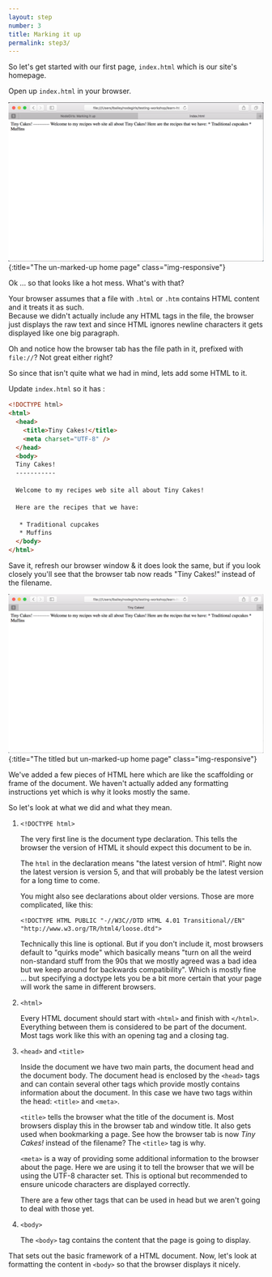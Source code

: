 ```yaml
---
layout: step
number: 3
title: Marking it up
permalink: step3/
---
```


So let's get started with our first page, `index.html` which is our site's homepage.

Open up `index.html` in your browser.

![The un-marked-up home page](../assets/browser-unformatted.png){:title="The un-marked-up home page" class="img-responsive"}

Ok ... so that looks like a hot mess. What's with that?

Your browser assumes that a file with `.html` or `.htm` contains HTML content and it treats it as such.  
Because we didn't actually include any HTML tags in the file, the browser just displays the raw text and since HTML ignores newline characters it gets displayed like one big paragraph.

Oh and notice how the browser tab has the file path in it, prefixed with `file://`?  Not great either right?

So since that isn't quite what we had in mind, lets add some HTML to it.


Update `index.html` so it has :

```html
<!DOCTYPE html>
<html>
  <head>
    <title>Tiny Cakes!</title>
    <meta charset="UTF-8" />
  </head>
  <body>
  Tiny Cakes!
  -----------

  Welcome to my recipes web site all about Tiny Cakes!

  Here are the recipes that we have:

   * Traditional cupcakes
   * Muffins
  </body>
</html>
```

Save it, refresh our browser window & it does look the same, but if you look closely you'll see that the browser tab now reads "Tiny Cakes!" instead of the filename.

![The titled but un-marked-up home page](../assets/browser-unformatted-title.png){:title="The titled but un-marked-up home page" class="img-responsive"}

We've added a few pieces of HTML here which are like the scaffolding or frame of the document.  We haven't actually added any formatting instructions yet which is why it looks mostly the same.

So let's look at what we did and what they mean.

1. `<!DOCTYPE html>`

    The very first line is the document type declaration.  This tells the browser the version of HTML it should expect this document to be in.

    The `html` in the declaration means "the latest version of html". Right now the latest version is version 5, and that will probably be the latest version for a long time to come.

    You might also see declarations about older versions. Those are more complicated, like this:

    ```
    <!DOCTYPE HTML PUBLIC "-//W3C//DTD HTML 4.01 Transitional//EN" "http://www.w3.org/TR/html4/loose.dtd">
    ```

    Technically this line is optional.  But if you don't include it, most browsers default to "quirks mode" which basically means "turn on all the weird non-standard stuff from the 90s that we mostly agreed was a bad idea but we keep around for backwards compatibility". Which is mostly fine ... but specifying a doctype lets you be a bit more certain that your page will work the same in different browsers.

2. `<html>`

    Every HTML document should start with `<html>` and finish with `</html>`.  Everything between them is considered to be part of the document.  Most tags work like this with an opening tag and a closing tag.

3. `<head>` and `<title>`

    Inside the document we have two main parts, the document head and the document body.  The document head is enclosed by the `<head>` tags and can contain several other tags which provide mostly contains information about the document.  In this case we have two tags within the head: `<title>` and `<meta>`.

    `<title>` tells the browser what the title of the document is.  Most browsers display this in the browser tab and window title. It also gets used when bookmarking a page.  See how the browser tab is now _Tiny Cakes!_ instead of the filename? The `<title>` tag is why.

    `<meta>` is a way of providing some additional information to the browser about the page.  Here we are using it to tell the browser that we will be using the UTF-8 character set.  This is optional but recommended to ensure unicode characters are displayed correctly.

    There are a few other tags that can be used in head but we aren't going to deal with those yet.

4. `<body>`

    The `<body>` tag contains the content that the page is going to display.

That sets out the basic framework of a HTML document. Now, let's look at formatting the content in `<body>` so that the browser displays it nicely.
